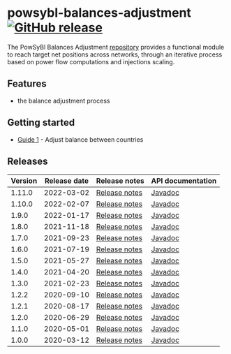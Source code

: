 # powsybl-balances-adjustment [![GitHub release](https://img.shields.io/github/release/powsybl/powsybl-balances-adjustment.svg?sort=semver)](https://github.com/powsybl/powsybl-balances-adjustment/releases/)
The PowSyBl Balances Adjustment [repository](https://github.com/powsybl/powsybl-balances-adjustment) provides a functional module to reach target net positions across networks, through an iterative process based on power flow computations and injections scaling.  

## Features

- the balance adjustment process

## Getting started

- [Guide 1]() - Adjust balance between countries

## Releases

| Version | Release date | Release notes | API documentation |
| ------- | ------------ | ------------- | ----------------- |
| 1.11.0 | 2022-03-02 | [Release notes](https://github.com/powsybl/powsybl-balances-adjustment/releases/tag/v1.11.0) | [Javadoc](https://javadoc.io/doc/com.powsybl/powsybl-balances-adjustment/1.11.0/index.html) |
| 1.10.0 | 2022-02-07 | [Release notes](https://github.com/powsybl/powsybl-balances-adjustment/releases/tag/v1.10.0) | [Javadoc](https://javadoc.io/doc/com.powsybl/powsybl-balances-adjustment/1.10.0/index.html) |
| 1.9.0 | 2022-01-17 | [Release notes](https://github.com/powsybl/powsybl-balances-adjustment/releases/tag/v1.9.0) | [Javadoc](https://javadoc.io/doc/com.powsybl/powsybl-balances-adjustment/1.9.0/index.html) |
| 1.8.0 | 2021-11-18 | [Release notes](https://github.com/powsybl/powsybl-balances-adjustment/releases/tag/v1.8.0) | [Javadoc](https://javadoc.io/doc/com.powsybl/powsybl-balances-adjustment/1.8.0/index.html) |
| 1.7.0 | 2021-09-23 | [Release notes](https://github.com/powsybl/powsybl-balances-adjustment/releases/tag/v1.7.0) | [Javadoc](https://javadoc.io/doc/com.powsybl/powsybl-balances-adjustment/1.7.0/index.html) |
| 1.6.0 | 2021-07-19 | [Release notes](https://github.com/powsybl/powsybl-balances-adjustment/releases/tag/v1.6.0) | [Javadoc](https://javadoc.io/doc/com.powsybl/powsybl-balances-adjustment/1.6.0/index.html) |
| 1.5.0 | 2021-05-27 | [Release notes](https://github.com/powsybl/powsybl-balances-adjustment/releases/tag/v1.5.0) | [Javadoc](https://javadoc.io/doc/com.powsybl/powsybl-balances-adjustment/1.5.0/index.html) |
| 1.4.0 | 2021-04-20 | [Release notes](https://github.com/powsybl/powsybl-balances-adjustment/releases/tag/v1.4.0) | [Javadoc](https://javadoc.io/doc/com.powsybl/powsybl-balances-adjustment/1.4.0/index.html) |
| 1.3.0 | 2021-02-23 | [Release notes](https://github.com/powsybl/powsybl-balances-adjustment/releases/tag/v1.3.0) | [Javadoc](https://javadoc.io/doc/com.powsybl/powsybl-balances-adjustment/1.3.0/index.html) |
| 1.2.2 | 2020-09-10 | [Release notes](https://github.com/powsybl/powsybl-balances-adjustment/releases/tag/v1.2.2) | [Javadoc](https://javadoc.io/doc/com.powsybl/powsybl-balances-adjustment/1.2.2/index.html) |
| 1.2.1 | 2020-08-17 | [Release notes](https://github.com/powsybl/powsybl-balances-adjustment/releases/tag/v1.2.1) | [Javadoc](https://javadoc.io/doc/com.powsybl/powsybl-balances-adjustment/1.2.1/index.html) |
| 1.2.0 | 2020-06-29 | [Release notes](https://github.com/powsybl/powsybl-balances-adjustment/releases/tag/v1.2.0) | [Javadoc](https://javadoc.io/doc/com.powsybl/powsybl-balances-adjustment/1.2.0/index.html) |
| 1.1.0 | 2020-05-01 | [Release notes](https://github.com/powsybl/powsybl-balances-adjustment/releases/tag/v1.1.0) | [Javadoc](https://javadoc.io/doc/com.powsybl/powsybl-balances-adjustment/1.1.0/index.html) |
| 1.0.0 | 2020-03-12 | [Release notes](https://github.com/powsybl/powsybl-balances-adjustment/releases/tag/v1.0.0) | [Javadoc](https://javadoc.io/doc/com.powsybl/powsybl-balances-adjustment/1.0.0/index.html) |
